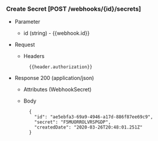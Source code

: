 ### Create Secret [POST /webhooks/{id}/secrets]
+ Parameter
    + id (string) - {{webhook.id}}

+ Request
    + Headers
    
            {{header.authorization}}
    
+ Response 200 (application/json)
    + Attributes (WebhookSecret)
   
    + Body
            
            {
              "id": "ae5ebfa3-69a9-4946-a17d-886f87ee69c9",
              "secret": "F5MUORROLVRSPGDP",
              "createdDate": "2020-03-26T20:48:01.251Z"
            }
